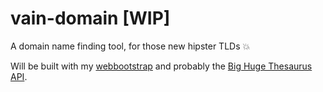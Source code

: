 # vain-domain [WIP]

A domain name finding tool, for those new hipster TLDs :boom:

Will be built with my [webbootstrap][] and probably the
[Big Huge Thesaurus API][].


[webbootstrap]: https://github.com/brego/webbootstrap/
[Big Huge Thesaurus API]: http://words.bighugelabs.com/api.php
